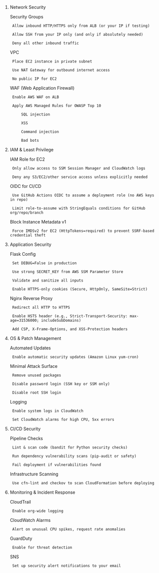 1. Network Security

    Security Groups

        Allow inbound HTTP/HTTPS only from ALB (or your IP if testing)

        Allow SSH from your IP only (and only if absolutely needed)

        Deny all other inbound traffic

    VPC

        Place EC2 instance in private subnet

        Use NAT Gateway for outbound internet access

        No public IP for EC2

    WAF (Web Application Firewall)

        Enable AWS WAF on ALB

        Apply AWS Managed Rules for OWASP Top 10

            SQL injection

            XSS

            Command injection

            Bad bots

2. IAM & Least Privilege

    IAM Role for EC2

        Only allow access to SSM Session Manager and CloudWatch logs

        Deny any S3/EC2/other service access unless explicitly needed

    OIDC for CI/CD

        Use GitHub Actions OIDC to assume a deployment role (no AWS keys in repo)

        Limit role-to-assume with StringEquals conditions for GitHub org/repo/branch

    Block Instance Metadata v1

        Force IMDSv2 for EC2 (HttpTokens=required) to prevent SSRF-based credential theft

3. Application Security

    Flask Config

        Set DEBUG=False in production

        Use strong SECRET_KEY from AWS SSM Parameter Store

        Validate and sanitize all inputs

        Enable HTTPS-only cookies (Secure, HttpOnly, SameSite=Strict)

    Nginx Reverse Proxy

        Redirect all HTTP to HTTPS

        Enable HSTS header (e.g., Strict-Transport-Security: max-age=31536000; includeSubDomains)

        Add CSP, X-Frame-Options, and XSS-Protection headers

4. OS & Patch Management

    Automated Updates

        Enable automatic security updates (Amazon Linux yum-cron)

    Minimal Attack Surface

        Remove unused packages

        Disable password login (SSH key or SSM only)

        Disable root SSH login

    Logging

        Enable system logs in CloudWatch

        Set CloudWatch alarms for high CPU, 5xx errors

5. CI/CD Security

    Pipeline Checks

        Lint & scan code (bandit for Python security checks)

        Run dependency vulnerability scans (pip-audit or safety)

        Fail deployment if vulnerabilities found

    Infrastructure Scanning

        Use cfn-lint and checkov to scan CloudFormation before deploying

6. Monitoring & Incident Response

    CloudTrail

        Enable org-wide logging

    CloudWatch Alarms

        Alert on unusual CPU spikes, request rate anomalies

    GuardDuty

        Enable for threat detection

    SNS

        Set up security alert notifications to your email
